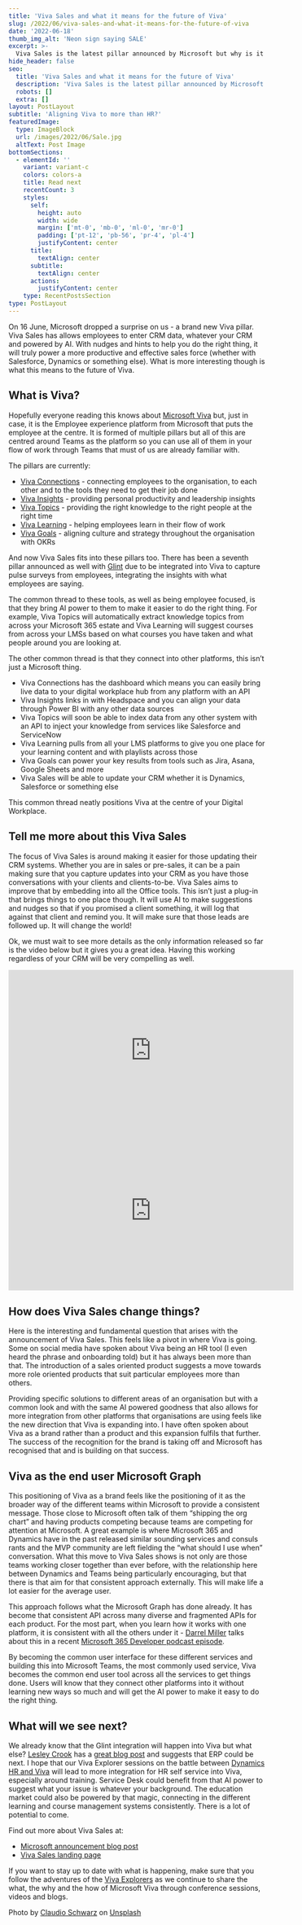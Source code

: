 ```yaml
---
title: 'Viva Sales and what it means for the future of Viva'
slug: /2022/06/viva-sales-and-what-it-means-for-the-future-of-viva
date: '2022-06-18'
thumb_img_alt: 'Neon sign saying SALE'
excerpt: >-
  Viva Sales is the latest pillar announced by Microsoft but why is it there and what does it suggest to the future of Viva?
hide_header: false
seo:
  title: 'Viva Sales and what it means for the future of Viva'
  description: 'Viva Sales is the latest pillar announced by Microsoft but why is it there and what does it suggest to the future of Viva?'
  robots: []
  extra: []
layout: PostLayout
subtitle: 'Aligning Viva to more than HR?'
featuredImage:
  type: ImageBlock
  url: /images/2022/06/Sale.jpg
  altText: Post Image
bottomSections:
  - elementId: ''
    variant: variant-c
    colors: colors-a
    title: Read next
    recentCount: 3
    styles:
      self:
        height: auto
        width: wide
        margin: ['mt-0', 'mb-0', 'ml-0', 'mr-0']
        padding: ['pt-12', 'pb-56', 'pr-4', 'pl-4']
        justifyContent: center
      title:
        textAlign: center
      subtitle:
        textAlign: center
      actions:
        justifyContent: center
    type: RecentPostsSection
type: PostLayout
---
```


On 16 June, Microsoft dropped a surprise on us - a brand new Viva pillar. Viva Sales has allows employees to enter CRM data, whatever your CRM and powered by AI. With nudges and hints to help you do the right thing, it will truly power a more productive and effective sales force (whether with Salesforce, Dynamics or something else). What is more interesting though is what this means to the future of Viva.

## What is Viva?

Hopefully everyone reading this knows about [Microsoft Viva](https://www.microsoft.com/en-gb/microsoft-viva) but, just in case, it is the
Employee experience platform from Microsoft that puts the employee at the centre. It is formed of multiple pillars but all of this are centred around Teams as the platform so you can use all of them in your flow of work through Teams that must of us are already familiar with.

The pillars are currently:

- [Viva Connections](https://www.microsoft.com/en-gb/microsoft-viva/connections) - connecting employees to the organisation, to each other and to the tools they need to get their job done
- [Viva Insights](https://www.microsoft.com/en-gb/microsoft-viva/insights) - providing personal productivity and leadership insights
- [Viva Topics](https://www.microsoft.com/en-gb/microsoft-viva/topics) - providing the right knowledge to the right people at the right time
- [Viva Learning](https://www.microsoft.com/en-gb/microsoft-viva/learning) - helping employees learn in their flow of work
- [Viva Goals](https://www.microsoft.com/en-gb/microsoft-viva/goals) - aligning culture and strategy throughout the organisation with OKRs

And now Viva Sales fits into these pillars too. There has been a seventh pillar announced as well with [Glint](https://www.microsoft.com/en-gb/microsoft-viva/viva-and-glint) due to be integrated into Viva to capture pulse surveys from employees, integrating the insights with what employees are saying.

The common thread to these tools, as well as being employee focused, is that they bring AI power to them to make it easier to do the right thing. For example, Viva Topics will automatically extract knowledge topics from across your Microsoft 365 estate and Viva Learning will suggest courses from across your LMSs based on what courses you have taken and what people around you are looking at.

The other common thread is that they connect into other platforms, this isn’t just a Microsoft thing.

- Viva Connections has the dashboard which means you can easily bring live data to your digital workplace hub from any platform with an API
- Viva Insights links in with Headspace and you can align your data through Power BI with any other data sources
- Viva Topics will soon be able to index data from any other system with an API to inject your knowledge from services like Salesforce and ServiceNow
- Viva Learning pulls from all your LMS platforms to give you one place for your learning content and with playlists across those
- Viva Goals can power your key results from tools such as Jira, Asana, Google Sheets and more
- Viva Sales will be able to update your CRM whether it is Dynamics, Salesforce or something else

This common thread neatly positions Viva at the centre of your Digital Workplace.

## Tell me more about this Viva Sales

The focus of Viva Sales is around making it easier for those updating their CRM systems. Whether you are in sales or pre-sales, it can be a pain making sure that you capture updates into your CRM as you have those conversations with your clients and clients-to-be. Viva Sales aims to improve that by embedding into all the Office tools. This isn’t just a plug-in that brings things to one place though. It will use AI to make suggestions and nudges so that if you promised a client something, it will log that against that client and remind you. It will make sure that those leads are followed up. It will change the world!

Ok, we must wait to see more details as the only information released so far is the video below but it gives you a great idea. Having this working regardless of your CRM will be very compelling as well.

<iframe width="560" height="315" src="https://www.youtube.com/embed/fNqVnBVCw6I" title="YouTube video player" frameborder="0" allow="accelerometer; autoplay; clipboard-write; encrypted-media; gyroscope; picture-in-picture" allowfullscreen></iframe>

<iframe width="560" height="315" src="https://www.youtube.com/embed/PCUVc08kmbA" title="YouTube video player" frameborder="0" allow="accelerometer; autoplay; clipboard-write; encrypted-media; gyroscope; picture-in-picture" allowfullscreen></iframe>

## How does Viva Sales change things?

Here is the interesting and fundamental question that arises with the announcement of Viva Sales. This feels like a pivot in where Viva is going. Some on social media have spoken about Viva being an HR tool (I even heard the phrase and onboarding told) but it has always been more than that. The introduction of a sales oriented product suggests a move towards more role oriented products that suit particular employees more than others.

Providing specific solutions to different areas of an organisation but with a common look and with the same AI powered goodness that also allows for more integration from other platforms that organisations are using feels like the new direction that Viva is expanding into. I have often spoken about Viva as a brand rather than a product and this expansion fulfils that further. The success of the recognition for the brand is taking off and Microsoft has recognised that and is building on that success.

## Viva as the end user Microsoft Graph

This positioning of Viva as a brand feels like the positioning of it as the broader way of the different teams within Microsoft to provide a consistent message. Those close to Microsoft often talk of them “shipping the org chart” and having products competing because teams are competing for attention at Microsoft. A great example is where Microsoft 365 and Dynamics have in the past released similar sounding services and consuls rants and the MVP community are left fielding the “what should I use when” conversation. What this move to Viva Sales shows is not only are those teams working closer together than ever before, with the relationship here between Dynamics and Teams being particularly encouraging, but that there is that aim for that consistent approach externally. This will make life a lot easier for the average user.

This approach follows what the Microsoft Graph has done already. It has become that consistent API across many diverse and fragmented APIs for each product. For the most part, when you learn how it works with one platform, it is consistent with all the others under it - [Darrel Miller](https://twitter.com/darrel_miller) talks about this in a recent [Microsoft 365 Developer podcast episode](https://www.podbean.com/ew/pb-j2wx4-123d309).

By becoming the common user interface for these different services and building this into Microsoft Teams, the most commonly used service, Viva becomes the common end user tool across all the services to get things done. Users will know that they connect other platforms into it without learning new ways so much and will get the AI power to make it easy to do the right thing.

## What will we see next?

We already know that the Glint integration will happen into Viva but what else? [Lesley Crook](https://twitter.com/Lesley_wolan) has a [great blog post](https://vivavisionary.uk/2022/06/16/hot-off-the-viva-press/) and suggests that ERP could be next. I hope that our Viva Explorer sessions on the battle between [Dynamics HR and Viva](https://youtu.be/YbRNduoEaA0) will lead to more integration for HR self service into Viva, especially around training. Service Desk could benefit from that AI power to suggest what your issue is whatever your background. The education market could also be powered by that magic, connecting in the different learning and course management systems consistently. There is a lot of potential to come.

Find out more about Viva Sales at:

- [Microsoft announcement blog post](https://blogs.microsoft.com/blog/2022/06/15/introducing-viva-sales-a-modern-way-of-selling-that-brings-together-any-crm-microsoft-365-and-teams/)
- [Viva Sales landing page](https://www.microsoft.com/en-us/microsoft-viva/sales)

If you want to stay up to date with what is happening, make sure that you follow the adventures of the [Viva Explorers](https://www.vivaexplorers.com) as we continue to share the what, the why and the how of Microsoft Viva through conference sessions, videos and blogs.

Photo by [Claudio Schwarz](https://unsplash.com/@purzlbaum) on [Unsplash](https://unsplash.com)
